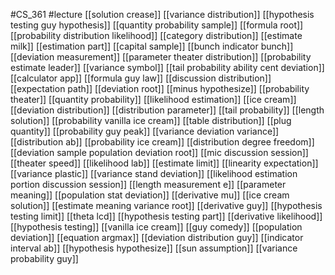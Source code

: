 #CS_361
#lecture
[[solution crease]]
[[variance distribution]]
[[hypothesis testing guy hypothesis]]
[[quantity probability sample]]
[[formula root]]
[[probability distribution likelihood]]
[[category distribution]]
[[estimate milk]]
[[estimation part]]
[[capital sample]]
[[bunch indicator bunch]]
[[deviation measurement]]
[[parameter theater distribution]]
[[probability estimate leader]]
[[variance symbol]]
[[tail probability ability cent deviation]]
[[calculator app]]
[[formula guy law]]
[[discussion distribution]]
[[expectation path]]
[[deviation root]]
[[minus hypothesize]]
[[probability theater]]
[[quantity probability]]
[[likelihood estimation]]
[[ice cream]]
[[deviation distribution]]
[[distribution parameter]]
[[tail probability]]
[[length solution]]
[[probability vanilla ice cream]]
[[table distribution]]
[[plug quantity]]
[[probability guy peak]]
[[variance deviation variance]]
[[distribution ab]]
[[probability ice cream]]
[[distribution degree freedom]]
[[deviation sample population deviation root]]
[[mic discussion session]]
[[theater speed]]
[[likelihood lab]]
[[estimate limit]]
[[linearity expectation]]
[[variance plastic]]
[[variance stand deviation]]
[[likelihood estimation portion discussion session]]
[[length measurement e]]
[[parameter meaning]]
[[population stat deviation]]
[[derivative mu]]
[[ice cream solution]]
[[estimate meaning variance root]]
[[derivative guy]]
[[hypothesis testing limit]]
[[theta lcd]]
[[hypothesis testing part]]
[[derivative likelihood]]
[[hypothesis testing]]
[[vanilla ice cream]]
[[guy comedy]]
[[population deviation]]
[[equation argmax]]
[[deviation distribution guy]]
[[indicator interval ab]]
[[hypothesis hypothesize]]
[[sun assumption]]
[[variance probability guy]]
